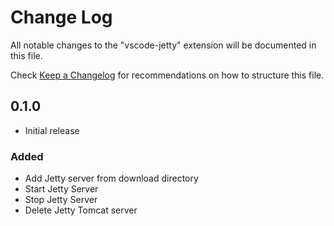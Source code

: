 # Change Log
All notable changes to the "vscode-jetty" extension will be documented in this file.

Check [Keep a Changelog](http://keepachangelog.com/) for recommendations on how to structure this file.

## 0.1.0
- Initial release
### Added
* Add Jetty server from download directory
* Start Jetty Server
* Stop Jetty Server
* Delete Jetty Tomcat server